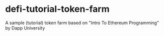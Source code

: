 # defi-tutorial-token-farm
A sample (tutorial) token farm based on "Intro To Ethereum Programming" by Dapp University
